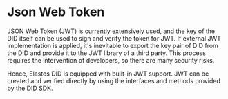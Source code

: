 # Json Web Token

JSON Web Token (JWT) is currently extensively used, and the key of the DID itself can be used to sign and verify the token for JWT. If external JWT implementation is applied, it's inevitable to export the key pair of DID from the DID and provide it to the JWT library of a third party. This process requires the intervention of developers, so there are many security risks.

Hence, Elastos DID is equipped with built-in JWT support. JWT can be created and verified directly by using the interfaces and methods provided by the DID SDK.
